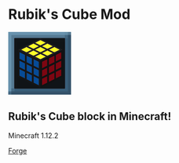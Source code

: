 # Rubik's Cube Mod

![alt text](https://github.com/HunterCarlson/RubiksCubeMod/blob/master/Rubik's%20Cube%20Mod%20Icon%20128px.png?raw=true)

## Rubik's Cube block in Minecraft!

Minecraft 1.12.2

[Forge](https://files.minecraftforge.net/maven/net/minecraftforge/forge/index_1.12.2.html)
